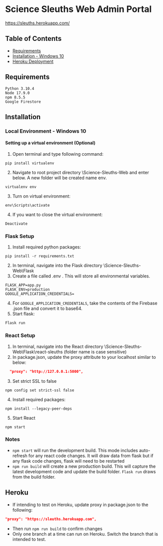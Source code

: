 # Science Sleuths Web Admin Portal
https://sleuths.herokuapp.com/

## Table of Contents

- [Requirements](#requirements)
- [Installation - Windows 10](#installation)
- [Heroku Deployment](#heroku)

## Requirements
```
Python 3.10.4
Node 17.9.0
npm 8.5.5
Google Firestore
```

## Installation
### Local Environment - Windows 10

#### Setting up a virtual environment (Optional)
1.	Open terminal and type following command:
```
pip install virtualenv
```
2.	Navigate to root project directory \Science-Sleuths-Web and enter below. A new folder will be created name env.
```
virtualenv env
```
3.	Turn on virtual environment:
```
env\Scripts\activate
```
4.	If you want to close the virtual environment:
```
Deactivate
```

### Flask Setup
1.	Install required python packages:
```
pip install -r requirements.txt
```
2.	In terminal, navigate into the Flask directory \Science-Sleuths-Web\Flask
3.	Create a file called .env . This will store all environmental variables. 
```
FLASK_APP=app.py
FLASK_ENV=production
GOOGLE_APPLICATION_CREDENTIALS=
```
4. For ``GOOGLE_APPLICATION_CREDENTIALS``, take the contents of the Firebase .json file and convert it to base64.
5.	Start flask:
```
Flask run
```
### React Setup

1.	In terminal, navigate into the React directory \Science-Sleuths-Web\Flask\react-sleuths (folder name is case sensitive)
2.	In package.json, update the proxy attribute to your localhost similar to below: 
```json
  "proxy": "http://127.0.0.1:5000",
```
3. Set strict SSL to false
```
npm config set strict-ssl false
```

4.	Install required packages:
```
npm install --legacy-peer-deps
```
5.	Start React
```
npm start
```

### Notes
- ``npm start`` will run the development build. This mode includes auto-refresh for any react code changes. It will draw data from flask but if any flask code changes, flask will need to be restarted
- ``npm run build`` will create a new production build. This will capture the latest development code and update the build folder. ``Flask run`` draws from the build folder.

## Heroku
- If intending to test on Heroku, update proxy in package.json to the following:
```json
"proxy": "https://sleuths.herokuapp.com",
```
- Then run ``npm run build`` to confirm changes
- Only one branch at a time can run on Heroku. Switch the branch that is intended to test.

